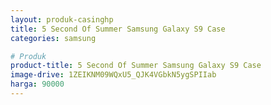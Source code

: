 ```yaml
---
layout: produk-casinghp
title: 5 Second Of Summer Samsung Galaxy S9 Case
categories: samsung

# Produk
product-title: 5 Second Of Summer Samsung Galaxy S9 Case
image-drive: 1ZEIKNM09WQxU5_QJK4VGbkN5ygSPIIab
harga: 90000
---
```

